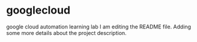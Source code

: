 # googlecloud
google cloud automation learning lab
I am editing the README file. Adding some more details about the project description.
